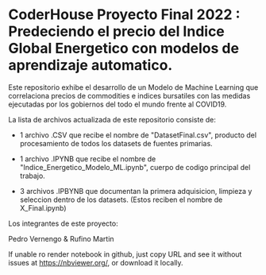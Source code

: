 # CoderHouse Proyecto Final 2022 : Predeciendo el precio del Indice Global Energetico con modelos de aprendizaje automatico. 

Este repositorio exhibe el desarrollo  de un Modelo de Machine Learning que correlaciona precios de commodities e indices bursatiles con las medidas ejecutadas por los gobiernos del todo el mundo frente al COVID19. 

La lista de archivos actualizada de este repositorio consiste de:


- 1 archivo .CSV que recibe el nombre de "DatasetFinal.csv", producto del procesamiento de todos los datasets de fuentes primarias. 

- 1 archivo .IPYNB que recibe el nombre de "Indice_Energetico_Modelo_ML.ipynb", cuerpo de codigo principal del trabajo. 

- 3 archivos .IPBYNB que documentan la primera adquisicion, limpieza y seleccion dentro de los datasets. 
(Estos reciben el nombre de X_Final.ipynb)


Los integrantes de este proyecto: 

Pedro Vernengo & Rufino Martin

If unable ro render notebook in github, just copy URL and see it without issues at https://nbviewer.org/, or download it locally. 

